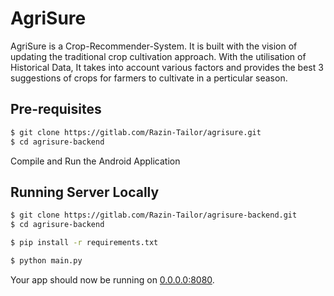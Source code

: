 # AgriSure

AgriSure is a Crop-Recommender-System. It is built with the vision of updating the traditional crop cultivation approach. With the utilisation of Historical Data, It takes into account various factors and provides the best 3 suggestions of crops for farmers to cultivate in a perticular season.

## Pre-requisites


```sh
$ git clone https://gitlab.com/Razin-Tailor/agrisure.git
$ cd agrisure-backend

```

Compile and Run the Android Application


## Running Server Locally


```sh
$ git clone https://gitlab.com/Razin-Tailor/agrisure-backend.git
$ cd agrisure-backend

$ pip install -r requirements.txt

$ python main.py

```

Your app should now be running on [0.0.0.0:8080](http://0.0.0.0:8080/).


